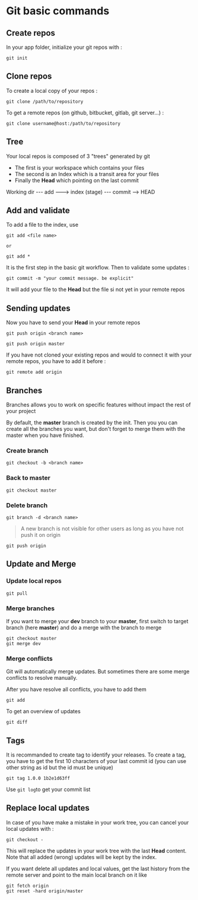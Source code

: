 # Git basic commands

## Create repos

In your app folder, initialize your git repos with :

```
git init
```

## Clone repos

To create a local copy of your repos :

```
git clone /path/to/repository
```

To get a remote repos (on github, bitbucket, gitlab, git server...) :

```
git clone username@host:/path/to/repository
```

## Tree

Your local repos is composed of 3 "trees" generated by git
* The first is your workspace which contains your files
* The second is an Index which is a transit area for your files
* Finally the **Head** which pointing on the last commit

Working dir --- add ---> index (stage) --- commit --> HEAD

## Add and validate

To add a file to the index, use 

```
git add <file name>

or 

git add *
```

It is the first step in the basic git workflow. Then to validate some updates :

```
git commit -m "your commit message. be explicit"
```

It will add your file to the **Head** but the file si not yet in your remote repos

## Sending updates

Now you have to send your **Head** in your remote repos

```
git push origin <branch name>

git push origin master
```

If you have not cloned your existing repos and would to connect it with your remote repos, you have to add it before :

```
git remote add origin
```

## Branches

Branches allows you to work on specific features without impact the rest of your project

By default, the **master** branch is created by the init. Then you you can create all the branches you want, but don't forget to merge them with the master when you have finished.

### Create branch

```
git checkout -b <branch name>
```

### Back to master

```
git checkout master
```

### Delete branch

```
git branch -d <branch name>
```

> A new branch is not visible for other users as long as you have not push it on origin

```
git push origin
```

## Update and Merge

### Update local repos

```
git pull
```

### Merge branches

If you want to merge your **dev** branch to your **master**, first switch to target branch (here **master**) and do a merge with the branch to merge

```
git checkout master
git merge dev
```

### Merge conflicts
Git will automatically merge updates. But sometimes there are some merge conflicts to resolve manually.

After you have resolve all conflicts, you have to add them
```
git add
```

To get an overview of updates
```
git diff
```

## Tags

It is recommanded to create tag to identify your releases. To create a tag, you have to get the first 10 characters of your last commit id (you can use other string as id but the id must be unique)

```
git tag 1.0.0 1b2e1d63ff
```

Use ```git log```to get your commit list

## Replace local updates

In case of you have make a mistake in your work tree, you can cancel your local updates with :

```
git checkout -
```

This will replace the updates in your work tree with the last **Head** content. Note that all added (wrong) updates will be kept by the index.

If you want delete all updates and local values, get the last history from the remote server and point to the main local branch on it like


```
git fetch origin
git reset -hard origin/master
```
